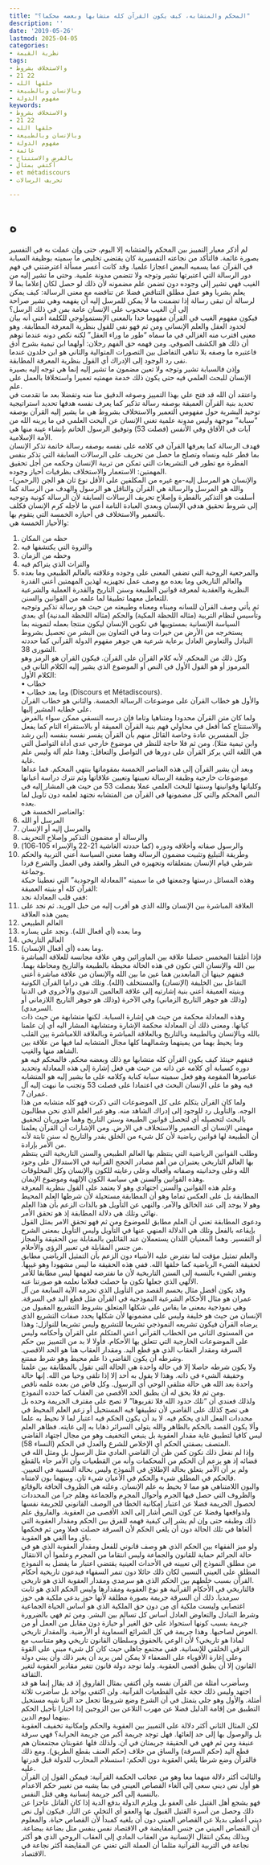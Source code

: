 ```yaml
---
title: "المحكم والمتشابه، كيف يكون القرآن كله متشابها وبعضه محكما؟"
description: ''
date: '2019-05-26'
lastmod: 2025-04-05
categories:
- نظرية القيمة
tags:
- والاستخلاف بشروط
- 21 22
- خلقها الله
- وبالإنسان وبالطبيعة
- مفهوم الدولة
keywords:
- والاستخلاف بشروط
- 21 22
- خلقها الله
- وبالإنسان وبالطبيعة
- مفهوم الدولة
- غائمة
- بالفرض والاستنتاج
- أكتفي بمثال
- et métadiscours
- تحريف الرسالات

---
```

# **ه**

لم أذكر معيار التمييز بين المحكم والمتشابه إلا اليوم، حتى وإن عملت به في التفسير بصورة غائمة. فالتأكد من نجاعته التفسيرية كان يقتضي تخليص ما سميته بوظيفة السبابة في القرآن عما يسميه البعض اعجازا علميا. وقد كانت أعسر مسألة اعترضتني في فهم دور الرسالة التي اعتبرتها تشير وتوجه ولا تتضمن مدونة علمية. وحتى ما تشير إليه من الغيب فهي تشير إلى وجوده دون تضمن علم مضمونه لأن ذلك لو حصل لكان إعلاما بما لا يعلم بشريا وهو عمل مطلق التناقض فضلا عن تناقضه مع معنى الرسالة: كيف يمكن لرسالة أن تبقى رسالة إذا تضمنت ما لا يمكن للمرسل إليه أن يفهمه وهي تشير صراحة إلى أن الغيب محجوب على الإنسان عامة بمن في ذلك الرسل؟   
فيكون مفهوم الغيب في القرآن مفهوما حدا بالمعنى الإبستمولوجي للكلمة أعني أنه بيان لحدود العقل والعلم الإنساني ومن ثم فهو نفي للقول بنظرية المعرفة المطابقة. وهو معنى اقترب منه الغزالي في ما سماه “طور ما وراء العقل” لكنه نكص دونه عندما توهم أن ذلك هو الكشف الصوفي. ومن فهمه حق الفهم رجلان: أولهما ابن تيمية بشرح أدق فاعتبره ما وصفه بلا تناهي التفاضل بين التصورات المتوالية والثاني هو ابن خلدون عندما نفى رد الوجود إلى الإدراك أي القول بنظرية المعرفة المطابقة.  
وإذن فالسبابة تشير وتوجه ولا تعين مضمون ما تشير إليه إنما هي توجه إليه بصيرة الإنسان للبحث العلمي فيه حتى يكون ذلك خدمة مهمتيه تعميرا واستخلافا بالعمل على علم.   
واعتقد أن الله قد فتح علي بهذا التمييز وصوغه الدقيق منا منه وتفضلا بعد ما تقدمت في تحديد بنية القرآن العميقة بوصفه رسالة تذكير كما يعرف نفسه هدفها تحديد استراتيجية توحيد البشرية حول مفهومي التعمير والاستخلاف بشروط هي ما يشير إليه القرآن بوصفه “سبابة” موجهة وليس مدونة علمية تغني الإنسان عن البحث العلمي في ما يرينه الله من آيات في الآفاق وفي الأنفس (فصلت 53) وتوفيق الرسول الخاتم بإنشاء عينة منها هي الأمة الإسلامية.  
فهدف الرسالة كما يعرفها القرآن في كلامه على نفسه بوصفه رسالة خاتمة تذكر الإنسان بما فطر عليه ونساه وتصلح ما حصل من تحريف على الرسالات السابقة التي تذكر بنفس الفطرة مع تطور في التشريعات التي تمكن من تربية الإنسان وحكمه من أجل تحقيق المهمتين: الاستعمار والاستخلاف بظرفيات أحياز وجوده.  
والإنسان هو المرسل إليه-مع غيره من المكلفين على الأقل نوع ثان هو الجن (الرحمن)-والله هو المرسل والرسالة هي القرآن والناقل هو الرسول والهدف من الرسالة كما أسلفت هو التذكير بالفطرة وإصلاح تحريف الرسالات السابقة لأن الرسالة كونية وتوجيه إلى شروط تحقيق هدفي الإنسان وبعدي العبادة التامة أعني ما لأجله كرم الإنسان فكلف بالتعمير والاستخلاف في أحيازه الخمسة التي يتقوم بها.  
والأحياز الخمسة هي:   
1. حظه من المكان   
2. والثروة التي يكتشفها فيه   
3. وحظه من الزمان   
4. والتراث الذي يتراكم فيه   
5. والمرجعية الروحية التي تضفي المعنى على وجوده وعلاقته بالعالم الطبيعي وما بعده والعالم التاريخي وما بعده مع وصف عمل تجهيزيه لهذين المهمتين أعني القدرة النظرية والعقدية لمعرفة قوانين الطبيعة وسنن التاريخ والقدرة العملية والشرعية للتعامل معهما تطبيقا لما علمه من القوانين والسنن.  
ثم يأتي وصف القرآن للسانه ومبناه ومعناه وطبيعته من حيث هو رسالة تذكير وتوجيه وتأسيس لنظام التربية (مثاله اللحظة المكية) والحكم (مثاله اللحظة المدنية) أي بعدي السياسة الإنسانية بمستوييها في تكوين الإنسان ليكون منتجا بعمله لتموينه بما يستخرجه من الأرض من خيرات وما في التعاون بين البشر من تحصيل بشروط التبادل والتعاوض العادل برعاية شرعية هي جوهر مفهوم الدولة القرآني كما حددته الشورى 38.  
وكل ذلك من المحكم. لأنه كلام القرآن على القرآن. فيكون القرآن هو الرمز وهو المرموز أو هو القول الأول في النص أو الموضوع الذي يشير إليه الكلام الثاني في الكلام الأول:   
• خطاب   
• وما بعد خطاب (Discours et Métadiscours).   
والأول هو خطاب القرآن على موضوعات الرسالة الخمسة. والثاني هو خطاب القرآن على خطابه المشير إليها.   
ولما كان متن القرآن محدودا ومتناهيا وتاما فإن درسه النسقي ممكن سواء بالفرض والاستنتاج كما أفعل في محاولي فهم بنية القرآن العميقة أو بالاستقراء التام كما يفعل جل المفسرين عادة وخاصة القائل منهم بأن القرآن يفسر نفسه بنفسه (ابن رشد وابن تيمية مثلا). ومن ثم فلا حاجة للنظر في موضوع خارجي عدى أداة التواصل التي هي اللغة التي يركز القرآن على دورها في التواصل والتعاقل: وهذا علم آلة وليس علم غاية.  
وبعد أن يشير القرآن إلى هذه العناصر الخمسة بمقوماتها ينتهي المحكم. فما عداها موضوعات خارجية وظيفة الرسالة تعيينها وتعيين علاقاتها وثم تترك دراسة أعيانها وكلياتها وقوانينها وسننها للبحث العلمي عملا بفصلت 53 من حيث هي المشار إليه في النص المحكم والتي كل مضمونها في القرآن من المتشابه نجتهد لعلمه دون تأويل لما بعده.  
والعناصر الخمسة هي:   
1. المرسل أو الله   
2. والمرسل إليه أو الإنسان   
3. والرسالة أو مضمون التذكير وإصلاح التحريف   
4. والرسول صفاته وأخلاقه ودوره (كما حددته الغاشية 21-22 والإسراء 105-106)   
5. وطريقة التبليغ وتثبيت مضمون الرسالة وهما معنى السياسة أعني التربية والحكم شرطي قيام الإنسان بمتعلقاته وتجهيزه في النظر والعقد وفي العمل والشرع فردا وجماعة.   
وهذه المسائل درستها وجمعتها في ما سميته “المعادلة الوجودية” التي تعطينا حبكة القرآن كله أو بنيته العميقة:   
ففي قلب المعادلة نجد:   
1. العلاقة المباشرة بين الإنسان والله الذي هو أقرب إليه من حبل الوريد. ثم نجد على يمين هذه العلاقة   
2. العالم الطبيعي   
3. وما بعده (أي أفعال الله). ونجد على يساره   
4. العالم التاريخي   
5. وما بعده (أي أفعال الإنسان).  
فإذا أغلقنا المخمس حصلنا علاقة بين الماورائين وهي علاقة مجانسة للعلاقة المباشرة بين الله والإنسان التي تكون في هذه الحالة محيطة بالطبيعة والتاريخ ومحاطة بهما. فنفهم حينها أن المابعدين هما عين ما بين الله والإنسان من علاقة مباشرة أعني التفاعل بين الخليفة (الإنسان) والمستخلف (الله). وتلك هي دراما القرآن الكونية وبنيته العميقة أعني بنية إشارتيه إلى علاقة العالمين الدنيوي والأخروي في الدنيا (وذلك هو جوهر التاريخ الزماني) وفي الآخرة (وذلك هو جوهر التاريخ اللازماني أو السرمدي).   
وهذه المعادلة محكمة من حيث هي إشارة السبابة. لكنها متشابهة من حيث ذات كيانها. ومعنى ذلك أن المعادلة محكمة الإشارة ومتشابهة المشار اليه أي إن علمنا بالله وبالإنسان وبالطبيعة وبالتاريخ وبالعلاقة المباشرة وبالعلاقة اللامباشرة بين القلب وما يحيط بهما من يمينهما وشمالهما كلها مجال المتشابه لما فيها من علاقة بين الشاهد منها والغيب.  
فنفهم حينئذ كيف يكون القرآن كله متشابها مع ذلك وبعضه محكم. فالمحكم فيه هو دوره كسبابة أي كلامه عن ذاته من حيث هي فعل إشارة إلى هذه المعادلة وتحديد عناصرها المقومة وهو فعل سميته سبابة كناية وكلامه على ما يشير إليه هو المتشابه فيه وهو ما على الإنسان البحث في اعتمادا على فصلت 53 وتجنب ما نبهت إليه آل عمران 7.   
ولما كان القرآن يتكلم على كل الموضوعات التي ذكرت فهو كله متشابه من هذا الوجه. والتأويل رد للوجود إلى إدراك الشاهد منه. وهو غير العلم الذي نحن مطالبون بالبحث لتحصيله أي لتحصل قوانين الطبيعة وسنن التاريخ وهما ضروريان لتحقيق مهمتي الإنسان أي التعمير والاستخلاف في الارض. ومن الإشارات أن القرآن يعلمنا أن الطبيعة لها قوانين رياضية لأن كل شيء من الخلق بقدر والتاريخ له سنن ثابتة لأنه من الأمر بإرادة.  
وطلب القوانين الرياضية التي ينتظم بها العالم الطبيعي والسنن التاريخية التي ينتظم بها العالم التاريخي يعتبران من أهم مصادر الحجج القرآنية في الاستدلال على وجود الله وعلى وحدانيته وصفاته وأفعاله وعلى رعايته للكون والإنسان وكل المخلوقات وهذه القوانين والسنن هي سياسة الكون الإلهية وموضوع الإيمان.  
وعلم هذه القوانين والسنن اجتهادي وهو لا يعتمد على القول بنظرية المعرفة المطابقة بل على العكس تماما وهو أن المطابقة مستحيلة لأن شرطها العلم المحيط وهو لا يوجد إلى عند الخالق والآمر. والنهي عن التأويل هو بالذات الزعم بأن هذا العلم نهائي وتلك هي دلالة المطابقة إذ هو تحقق الأمر.  
ودعوى المطابقة تعني أن العلم مطابق للموضوع ومن ثم فهو تحقق الامر بمثل القول بإيقاعه بالفعل وتلك هي الدلالة المنهي عنها في التأويل وليس التأويل بمعنى الشرح أو التفسير. وهما المعنيان اللذان يستعملان عند القائلين بالمقابلة بين الحقيقة والمجاز من جنس المقابلة في تعبير الرؤى والأحلام.  
والعلم تمثيل مؤقت لما نفترض عليه الأشياء دون الزعم بأن التمثيل الرياضي مطابق لحقيقة الشيء الرياضية كما خلقها الله. ففي هذه الحقيقة ما ليس مشهودا وهو غيبها. ونفس الشيء بالنسبة إلى السنن التاريخية لأن ما نفترضه لفهمها ليس مطابقا للأمر الألهي الذي جعلها تكون ما حصلت فعلاما نعلمه هو صورتنا عنه.  
وقد يكون أفضل مثال يحسم القصد من التأويل الذي تحرمه الآية السابعة من آل عمران هو مثال الأحكام الشرعية النموذجية في القرآن مثل قطع اليد في السرقة. وهي نموذجية بمعنى ما يقاس على شكلها المتعلق بشروط التشريع المقبول من الإنسان من حيث هو خليفة وليس على مضمونها لأن شكلها يحدد صفات التشريع الذي يرضاه القرآن فيكون تشريعه النموذجي تشريعا للتشريع وليس تشريعا للنوازل: وهذا من المستوى الثاني من الخطاب القرآني أعني المتكلم على القرآن وأحكامه وليس على الموضوعات الخارجية التي تتعلق بها الأحكام. فأولا لا بد من التمييز بين حكم السرقة ومقدار العقاب الذي هو قطع اليد. ومقدار العقاب هنا هو الحد الاقصى. وشرطه أن يكون القاضي ذا علم محيط وهو شرط ممتنع.  
ولا يكون شرطه حاصلا إلا في حالة واحدة هي الحالة التي تقول بالمطابقة بين علمنا وحقيقة الشيء في ذاته. وهذا لا يقول به أحد إلا إذا تلقى وحيا من الله. إنها حالة واحدة بعد الله هي حالة متلقي الوحي أي الرسول. وكل قاض من بعده علمه ناقص ومن ثم فلا يحق له أن يطبق الحد الأقصى من العقاب كما حدده النموذج.  
ولذلك فعندي أن “تلك حدود الله فلا تقربوها” لا تصح على مقترف الجريمة وحده بل هي تصح كذلك على القاضي لأن تطبيقها فيه المستحيل أو زعم العلم المحيط في محددات الفعل الذي يحكم فيه. لا بد أن يكون الحكم فيه اعتبار لما لا نحيط به علما وألا يكون القصد بالحكم بالظاهر والله يتولى السرائر ذهابا به إلى غايته. فظاهر العلم ليس كافيا لتطبيق غاية مقدار العقوبة بل ينبغي التخفيف وهو من مجال اجتهاد القاضي المتصف بصفتي الحكم أي الإخلاص للشرع والعدل في الحكم (النساء 58).  
وإذا لم نفعل ذلك نكون كمن ظن أن القاضي العادي مثل الرسول بل ومثل الله في قضائه إذ هو يزعم أن الحكم من المحكمات وأنه من القطعيات وأن الأمر جاء بالقطع ولم ير أن الأمر يتعلق بحالة الإطلاق في النموذج وليس بحالة النسبية في التعيين. فالحكم في المطلق شيء والحكم في الأعيان شيء ثان. وبينهما بون لامتناه.  
والبون اللامتناهي هو مما لا يحيط به علم الإنسان. وعلته هي الظروف الحافة بالوقائع والظروف التي حصل فيها الجرم وأحوال المجرم والجماعة وهلم جرا من المحددات لحصول الجريمة فضلا عن اعتبار إمكانية الخطأ في الوصف القانوني للجريمة نفسها ولدوافعها وفضلا عن كون النص أشار إلى الحد الأقصى من العقوبة. والفاروق علم ذلك وطبقه حتى وإن لم يشر إلى كيفية فهمه للفرق بين الحكم ومقدار العقوبة التي ألغاها في تلك الحالة دون أن يلغي الحكم لأن السرقة حصلت فعلا ومن ثم فحكمها باق وما ألغي هو العقوبة.  
ولو ميز الفقهاء بين الحكم الذي هو وصف قانوني للفعل ومقدار العقوبة الذي هو في حالة الجرائم حماية للقانون والجماعة وليس انتقاما من المجرم وعلموا أن الانتقال من مطلق النموذج إلى تعيينه في الأحداث العينية يقتضي اعتبار ما يفضل به النموذج المطلق على العيني النسبي لكان ذلك حائلا دون تنمر السفهاء فيدعون تاريخية أحكام القرآن بسبب خلطهم بين الحكم الذي هو سرمدي ومقدار العقوبة الذي هو تاريخي.  
فالتاريخي في الأحكام القرآنية هو نوع العقوبة ومقدارها وليس الحكم الذي هو ثابت سرمديا. ذلك أن السرقة جريمة بصورة مطلقة لأنها حوز يدعي ملكية هي حوز اغتصابي وليست ملكية أي من دون حق الملكية الذي هو أساس الحياة الجماعية وشرط التبادل والتعاوض العادل أساس كل تسالم بين البشر. ومن ثم فهي بالضرورة جريمة بسبب كونها استحواذ على حق الغير أو حيازة دون مقابل من العمل أو من العوض لصاحبها. وهذا جريمة في كل الشرائع السماوية أو الأرضية. والمقدار تاريخي.  
لماذا هو تاريخي؟ لأن الوعي بالحقوق وسلطان القانون تاريخي وهو متناسب مع الترقي الخلقي للإنسانية. ففي مجتمع جاهلي حيث كان كل شيء مبني على القوة وعلى إغارة الأقوياء على الضعفاء لا يمكن لمن يريد أن يغير ذلك وأن يبني دولة القانون إلا أن يطبق أقصى العقوبة. ولما توجد دولة قانون تتغير مقادير العقوبة لتغير الثقافة.  
وسأضرب أمثلة من القرآن نفسه ولن أكتفي بمثال الفاروق إذ قد يقال إنما هو قد اجتهد وليس ذلك حجة على القطعيات القرآنية. ولن اكتفي بواحد بل سأضرب ثلاثة أمثلة. والأول وهو جلي يتمثل في أن الشرع وضع شروطا تجعل حد الزنا شبه مستحيل التطبيق من إقامة الدليل فضلا عن مهرب التلاعن بين الزوجين إذا اختارا تأجيل الحكم بينهما ليوم الدين.  
لكن المثال الثاني أكثر دلالة على التمييز بين العقوبة والحكم وإمكانية تخفيف العقوبة بل والوصول بها إلى حد إلغائها. فهل توجد جريمة أكبر من جريمة الحرابة؟ فهي سرقة عنيفة ومن ثم فهي في الحقيقة جريمتان في آن. ولذلك فلها عقوبتان مجتمعتان هم قطع اليد (حكم السرقة) والساق من خلاف (حكم العنف بقطع الطريق). ومع ذلك فالقرآن وضع شرطا يلغي العقوبة دون الحكم: استسلام المحارب للدولة قبل قدرتها عليه.  
والثالث أكثر دلالة منهما معا وهو من عجائب الحكمة القرآنية: فيمكن القول إن القرآن هو أول نص ديني سعى إلى الغاء القصاص العيني في بما يشبه من تغيير حكم الاعدام بالنسبة إلى أكبر جريمة إنسانية وهي قتل النفس.   
فهو يشجع أهل القتيل على العفو بل ويلزم الدولة بدفع الدية إذا كان القاتل عاجزا عن ذلك وحصل من أسرة القتيل القبول بها والعفو أي التخلي عن الثأر. فيكون أول نص ديني أعطى بديلا عن القصاص العيني دون أن يلغيه كمبدأ لأن القصاص حياة. والمعلوم أن القصاص العيني من جنس المقايضة في الاقتصاد نفس بنفس مثل بضاعة ببضاعة. وبذلك يمكن انتقال الإنسانية من العقاب المادي إلى العقاب الروحي الذي هو أكثر نجاعة في التربية القرآنية مثلما أن العملة التي تغني عن المقايضة أكثر نجاعة في الاقتصاد.

###
